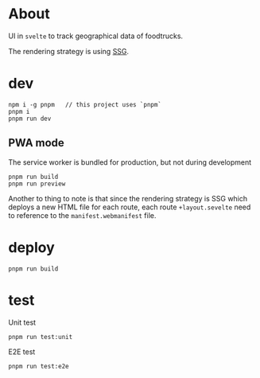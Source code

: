 # About

UI in `svelte` to track geographical data of foodtrucks.

The rendering strategy is using [SSG](https://www.educative.io/answers/ssr-vs-csr-vs-isr-vs-ssg).

# dev

```
npm i -g pnpm   // this project uses `pnpm`
pnpm i
pnpm run dev
```

## PWA mode

The service worker is bundled for production, but not during development

```
pnpm run build
pnpm run preview
```

Another to thing to note is that since the rendering strategy is SSG which deploys a new HTML file for each route, each route `+layout.sevelte` need to reference to the `manifest.webmanifest` file.

# deploy

```
pnpm run build
```

# test

Unit test

```
pnpm run test:unit
```

E2E test

```
pnpm run test:e2e
```
